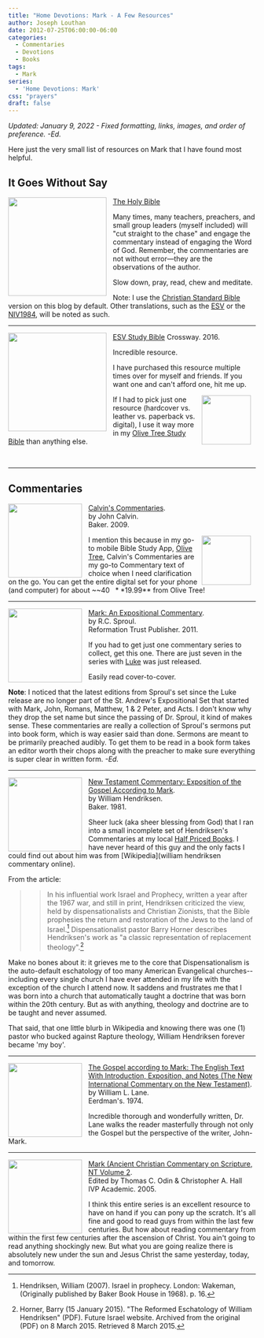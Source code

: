```yaml
---
title: "Home Devotions: Mark - A Few Resources"
author: Joseph Louthan
date: 2012-07-25T06:00:00-06:00
categories:
  - Commentaries
  - Devotions
  - Books
tags:
  - Mark
series:
  - 'Home Devotions: Mark'
css: "prayers"
draft: false
---
```

*Updated: January 9, 2022 - Fixed formatting, links, images, and order of preference. -Ed.*

Here just the very small list of resources on Mark that I have found most helpful.

## It Goes Without Say

[<img src="https://images-na.ssl-images-amazon.com/images/I/91DXb+atXsL.jpg" align="left" width="200" style="padding-right: 10px" />The Holy Bible](https://amzn.to/3FbGqbM)

Many times, many teachers, preachers, and small group leaders (myself included) will "cut straight to the chase" and engage the commentary instead of engaging the Word of God. Remember, the commentaries are not without error—they are the observations of the author.

Slow down, pray, read, chew and meditate.

Note: I use the [Christian Standard Bible](https://csbible.com) version on this blog by default. Other translations, such as the [ESV](https://www.crossway.org/bibles/) or the [NIV1984](https://bibleportal.com/version/NIV1984), will be noted as such.
&nbsp;  

___

<p style="clear:both;">

[<img src="https://images-na.ssl-images-amazon.com/images/I/41nNWgurO3L._SX394_BO1,204,203,200_.jpg" align="left" width="200" style="padding-right: 10px" />ESV Study Bible](https://amzn.to/3FbGs38)
Crossway. 2016.

Incredible resource.

I have purchased this resource multiple times over for myself and friends. If you want one and can't afford one, hit me up.

[<img src="https://www.toolsandapplications.com/wp-content/uploads/2011/08/Bible+-by-Olive-Tree-app-icon.png" align="right" width="100" style="padding-right: 10px" />](https://www.olivetree.com) If I had to pick just one resource (hardcover vs. leather vs. paperback vs. digital), I use it way more in my [Olive Tree Study Bible](https://www.olivetree.com) than anything else.  

&nbsp;  

___

## Commentaries

<p style="clear:both;">

[<img src="https://images-na.ssl-images-amazon.com/images/I/41mjq2lbVJL._SX330_BO1,204,203,200_.jpg" align="left" width="150" style="padding-right: 10px" />Calvin's Commentaries](https://www.olivetree.com/store/product.php?productid=17517).  
by John Calvin.  
Baker. 2009.

[<img src="https://www.toolsandapplications.com/wp-content/uploads/2011/08/Bible+-by-Olive-Tree-app-icon.png" align="right" width="100" style="padding-right: 10px" />](https://www.olivetree.com)I mention this because in my go-to mobile Bible Study App, [Olive Tree](https://www.olivetree.com), Calvin's Commentaries are my go-to Commentary text of choice when I need clarification on the go. You can get the entire digital set for your phone (and computer) for about ~~$40~~ **$19.99** from Olive Tree!

___

<p style="clear:both;">

[<img src="https://images-na.ssl-images-amazon.com/images/I/517Bns3d2HL._SX343_BO1,204,203,200_.jpg" align="left" width="150" style="padding-right: 10px" />Mark: An Expositional Commentary](https://amzn.to/3nc6NrI).  
by R.C. Sproul.  
Reformation Trust Publisher. 2011.

If you had to get just one commentary series to collect, get this one. There are just seven in the series with [Luke](https://amzn.to/3cCPxYr) was just released.

Easily read cover-to-cover.  

**Note**: I noticed that the latest editions from Sproul's set since the Luke release are no longer part of the St. Andrew's Expositional Set that started with Mark, John, Romans, Matthew, 1 & 2 Peter, and Acts. I don't know why they drop the set name but since the passing of Dr. Sproul, it kind of makes sense. These commentaries are really a collection of Sproul's sermons put into book form, which is way easier said than done. Sermons are meant to be primarily preached audibly. To get them to be read in a book form takes an editor worth their chops along with the preacher to make sure everything is super clear in written form. *-Ed.*

___

<p style="clear:both;">

[<img src="https://images-na.ssl-images-amazon.com/images/I/41T958QF4ML._SY291_BO1,204,203,200_QL40_FMwebp_.jpg" align="left" width="150" style="padding-right: 10px" />New Testament Commentary: Exposition of the Gospel According to Mark](https://amzn.to/3JUEAQ4).  
by William Hendriksen.  
Baker. 1981.

Sheer luck (aka sheer blessing from God) that I ran into a small incomplete set of Hendriksen's Commentaries at my local [Half Priced Books](https://www.hpb.com/). I have never heard of this guy and the only facts I could find out about him was from [Wikipedia](william hendriksen commentary online).

From the article:

>>In his influential work Israel and Prophecy, written a year after the 1967 war, and still in print, Hendriksen criticized the view, held by dispensationalists and Christian Zionists, that the Bible prophesies the return and restoration of the Jews to the land of Israel.[^1] Dispensationalist pastor Barry Horner describes Hendriksen's work as "a classic representation of replacement theology".[^2]

Make no bones about it: it grieves me to the core that Dispensationalism is the auto-default eschatology of too many American Evangelical churches--including every single church I have ever attended in my life with the exception of the church I attend now. It saddens and frustrates me that I was born into a church that automatically taught a doctrine that was born within the 20th century. But as with anything, theology and doctrine are to be taught and never assumed.

That said, that one little blurb in Wikipedia and knowing there was one (1) pastor who bucked against Rapture theology, William Hendriksen forever became 'my boy'.

[^1]: Hendriksen, William (2007). Israel in prophecy. London: Wakeman, (Originally published by Baker Book House in 1968). p. 16.
[^2]: Horner, Barry (15 January 2015). "The Reformed Eschatology of William Hendriksen" (PDF). Future Israel website. Archived from the original (PDF) on 8 March 2015. Retrieved 8 March 2015.
___

<p style="clear:both;">

[<img src="https://images-na.ssl-images-amazon.com/images/I/51pOBYHxeKL._SY291_BO1,204,203,200_QL40_FMwebp_.jpg" align="left" width="150" style="padding-right: 10px" />The Gospel according to Mark: The English Text With Introduction, Exposition, and Notes (The New International Commentary on the New Testament)](https://amzn.to/3HIzyEc).  
by William L. Lane.  
Eerdman's. 1974.

Incredible thorough and wonderfully written, Dr. Lane walks the reader masterfully through not only the Gospel but the perspective of the writer, John-Mark.

___

<p style="clear:both;">

[<img src="https://images-na.ssl-images-amazon.com/images/I/51jX5LpnbfS._SY291_BO1,204,203,200_QL40_FMwebp_.jpg" align="left" width="150" style="padding-right: 10px" />Mark (Ancient Christian Commentary on Scripture, NT Volume 2](https://amzn.to/3tbQLSI).  
Edited by Thomas C. Odin & Christopher A. Hall  
IVP Academic. 2005.

I think this entire series is an excellent resource to have on hand if you can pony up the scratch.  It's all fine and good to read guys from within the last few centuries. But how about reading commentary from within the first few centuries after the ascension of Christ. You ain't going to read anything shockingly new.  But what you are going realize there is absolutely new under the sun and Jesus Christ the same yesterday, today, and tomorrow.

